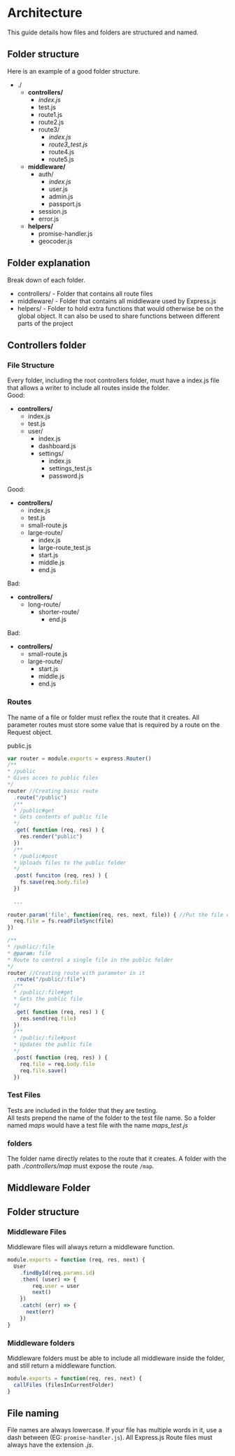 # Architecture
This guide details how files and folders are structured and named.

## Folder structure
Here is an example of a good folder structure.
- ./
  - **controllers/**
     - _index.js_  
     - test.js
     - route1.js  
     - route2.js  
     - route3/  
       - _index.js_
       - _route3_test.js_
       - route4.js
       - route5.js
  - **middleware/**
    - auth/
      - _index.js_
      - user.js
      - admin.js
      - passport.js
    - session.js
    - error.js
  - **helpers/**  
    - promise-handler.js
    - geocoder.js

## Folder explanation
Break down of each folder.
- controllers/ - Folder that contains all route files
- middleware/ - Folder that contains all middleware used by Express.js
- helpers/ - Folder to hold extra functions that would otherwise be on the global object. It can also be used to share functions between different parts of the project

## Controllers folder

### File Structure
Every folder, including the root controllers folder, must have a index.js file that allows a writer to include all routes inside the folder.  
Good:  
- **controllers/**
  - index.js
  - test.js
  - user/
    - index.js
    - dashboard.js  
    - settings/
      - index.js
      - settings_test.js
      - password.js

Good:
- **controllers/**
  - index.js
  - test.js
  - small-route.js
  - large-route/
    - index.js
    - large-route_test.js
    - start.js
    - middle.js
    - end.js

Bad:
- **controllers/**
  - long-route/
    - shorter-route/
      - end.js

Bad:
- **controllers/**
  - small-route.js
  - large-route/
    - start.js
    - middle.js
    - end.js   

### Routes
The name of a file or folder must reflex the route that it creates.  All parameter routes must store some value that is required by a route on the Request object.

public.js
```Javascript
var router = module.exports = express.Router()
/**
* /public
* Gives acces to public files
*/
router //Creating basic route
  .route("/public")
  /**
  * /public#get
  * Gets contents of public file
  */
  .get( function (req, res) ) {
    res.render("public")
  })
  /**
  * /public#post
  * Uploads files to the public folder
  */
  .post( funciton (req, res) ) { 
    fs.save(req.body.file)
  })
  
  ...
  
router.param('file', function(req, res, next, file)) { //Put the file on the Request object
  req.file = fs.readFileSync(file)
})

/**
* /public/:file
* @param: file
* Route to control a single file in the public folder
*/
router //Creating route with parameter in it
  .route("/public/:file")
  /**
  * /public/:file#get
  * Gets the public file
  */
  .get( function (req, res) ) {
    res.send(req.file)
  })
  /**
  * /public/:file#post
  * Updates the public file
  */
  .post( function (req, res) ) {
    req.file = req.body.file
    req.file.save()
  })
```

### Test Files
Tests are included in the folder that they are testing.  
All tests prepend the name of the folder to the test file name. So a folder named _maps_ would have a test file with the name *maps_test.js*



### folders
The folder name directly relates to the route that it creates.  A folder with the path _./controllers/map_ must expose the route `/map`.

## Middleware Folder

## Folder structure

### Middleware Files
Middleware files will always return a middleware function.

```Javascript
module.exports = function (req, res, next) {
  User
    .findById(req.params.id)
    .then( (user) => {
        req.user = user
        next()  
    })
    .catch( (err) => {
      next(err)
    })
}
```
### Middleware folders
Middleware folders must be able to include all middleware inside the folder, and still return a middleware function.

```Javascript
module.exports = function(req, res, next) {
  callFiles (filesInCurrentFolder)
}
```


## File naming
File names are always lowercase. If your file has multiple words in it, use a dash between (EG: `promise-handler.js`).
All Express.js Route files must always have the extension _.js_.  
